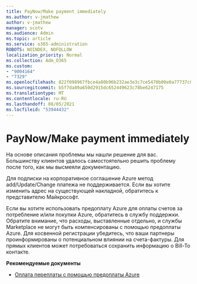 ```yaml
---
title: PayNow/Make payment immediately
ms.author: v-jmathew
author: v-jmathew
manager: scotv
ms.audience: Admin
ms.topic: article
ms.service: o365-administration
ROBOTS: NOINDEX, NOFOLLOW
localization_priority: Normal
ms.collection: Adm_O365
ms.custom:
- "9004164"
- "7329"
ms.openlocfilehash: 822f098967fbce4a80b96b232ae3e3c7ce5470b00e0a77737c090798ca6945fc
ms.sourcegitcommit: b5f7da89a650d2915dc652449623c78be6247175
ms.translationtype: MT
ms.contentlocale: ru-RU
ms.lasthandoff: 08/05/2021
ms.locfileid: "53944432"
---
```

# <a name="paynowmake-payment-immediately"></a>PayNow/Make payment immediately

На основе описания проблемы мы нашли решение для вас. Большинству клиентов удалось самостоятельно решить проблему после того, как мы высмеяли документацию.

Для подписки на корпоративное соглашение Azure метод add/Update/Change платежа не поддерживается. Если вы хотите изменить адрес на существующей накладной, обратитесь к представителю Майкрософт.

Если вы хотите использовать предоплату Azure для оплаты счетов за потребление и/или покупки Azure, обратитесь в службу поддержки. Обратите внимание, что расходы, выставленные отдельно, и службы Marketplace не могут быть компенсированы с помощью предоплаты Azure. Для косвенной регистрации убедитесь, что ваши партнеры проинформированы о потенциальном влиянии на счета-фактуры. Для прямых клиентов может потребоваться сохранить информацию о Bill-To контакте.

**Рекомендуемые документы**

- [Оплата переплаты с помощью предоплаты Azure](https://docs.microsoft.com/azure/cost-management-billing/manage/ea-portal-enrollment-invoices#pay-your-overage-with-your-azure-prepayment)
